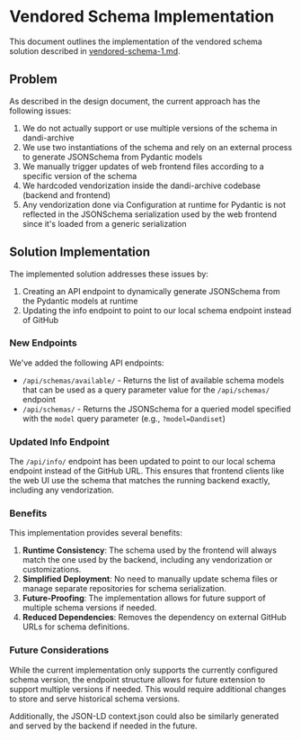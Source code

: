 # Vendored Schema Implementation

This document outlines the implementation of the vendored schema solution described in [vendored-schema-1.md](./vendored-schema-1.md).

## Problem

As described in the design document, the current approach has the following issues:

1. We do not actually support or use multiple versions of the schema in dandi-archive
2. We use two instantiations of the schema and rely on an external process to generate JSONSchema from Pydantic models
3. We manually trigger updates of web frontend files according to a specific version of the schema
4. We hardcoded vendorization inside the dandi-archive codebase (backend and frontend)
5. Any vendorization done via Configuration at runtime for Pydantic is not reflected in the JSONSchema serialization used by the web frontend since it's loaded from a generic serialization

## Solution Implementation

The implemented solution addresses these issues by:

1. Creating an API endpoint to dynamically generate JSONSchema from the Pydantic models at runtime
2. Updating the info endpoint to point to our local schema endpoint instead of GitHub

### New Endpoints

We've added the following API endpoints:

- `/api/schemas/available/` - Returns the list of available schema models that can be used as a query parameter value for the `/api/schemas/` endpoint
- `/api/schemas/` - Returns the JSONSchema for a queried model specified with the `model` query parameter (e.g., `?model=Dandiset`)

### Updated Info Endpoint

The `/api/info/` endpoint has been updated to point to our local schema endpoint instead of the GitHub URL. This ensures that frontend clients like the web UI use the schema that matches the running backend exactly, including any vendorization.

### Benefits

This implementation provides several benefits:

1. **Runtime Consistency**: The schema used by the frontend will always match the one used by the backend, including any vendorization or customizations.
2. **Simplified Deployment**: No need to manually update schema files or manage separate repositories for schema serialization.
3. **Future-Proofing**: The implementation allows for future support of multiple schema versions if needed.
4. **Reduced Dependencies**: Removes the dependency on external GitHub URLs for schema definitions.

### Future Considerations

While the current implementation only supports the currently configured schema version, the endpoint structure allows for future extension to support multiple versions if needed. This would require additional changes to store and serve historical schema versions.

Additionally, the JSON-LD context.json could also be similarly generated and served by the backend if needed in the future.
